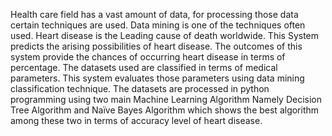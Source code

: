 Health care field has a vast amount of data, for processing those data certain techniques are used. Data mining is one of the techniques often used. Heart disease is the Leading cause of death worldwide. This System predicts the arising possibilities of heart disease. The outcomes of this system provide the chances of occurring heart disease in terms of percentage. The datasets used are classified in terms of medical parameters. This system evaluates those parameters using data mining classification technique. The datasets are processed in python programming using two main Machine Learning Algorithm Namely Decision Tree Algorithm and Naïve Bayes Algorithm which shows the best algorithm among these two in terms of accuracy level of heart disease.
